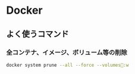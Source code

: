 # Docker

## よく使うコマンド

### 全コンテナ、イメージ、ボリューム等の削除

```bash
docker system prune --all --force --volumes:w

```